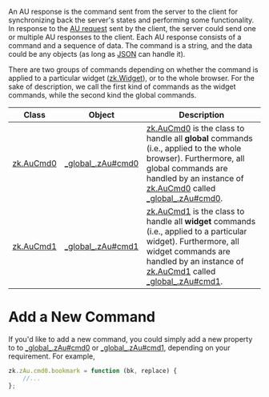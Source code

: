 An AU response is the command sent from the server to the client for
synchronizing back the server's states and performing some
functionality. In response to the [AU request]({{site.baseurl}}/zk_client_side_ref/au_requests)
sent by the client, the server could send one or multiple AU responses
to the client. Each AU response consists of a command and a sequence of
data. The command is a string, and the data could be any objects (as
long as [JSON](http://www.json.org/) can handle it).

There are two groups of commands depending on whether the command is
applied to a particular widget
([zk.Widget](https://www.zkoss.org/javadoc/latest/jsdoc/classes/zk.Widget.html)), or to the whole
browser. For the sake of description, we call the first kind of commands
as the widget commands, while the second kind the global commands.

| Class                                          | Object                                                            | Description                                                                                                                                                                                                                                                                                                                   |
|------------------------------------------------|-------------------------------------------------------------------|-------------------------------------------------------------------------------------------------------------------------------------------------------------------------------------------------------------------------------------------------------------------------------------------------------------------------------|
| [zk.AuCmd0](https://www.zkoss.org/javadoc/latest/jsdoc/classes/zk.AuCmd0.html) | [\_global\_.zAu#cmd0](https://www.zkoss.org/javadoc/latest/jsdoc/classes/\_global\_.zAu.html#cmd0) | [zk.AuCmd0](https://www.zkoss.org/javadoc/latest/jsdoc/classes/zk.AuCmd0.html) is the class to handle all **global** commands (i.e., applied to the whole browser). Furthermore, all global commands are handled by an instance of [zk.AuCmd0](https://www.zkoss.org/javadoc/latest/jsdoc/classes/zk.AuCmd0.html) called [\_global\_.zAu#cmd0](https://www.zkoss.org/javadoc/latest/jsdoc/classes/\_global\_.zAu.html#cmd0).   |
| [zk.AuCmd1](https://www.zkoss.org/javadoc/latest/jsdoc/classes/zk.AuCmd1.html) | [\_global\_.zAu#cmd1](https://www.zkoss.org/javadoc/latest/jsdoc/classes/\_global\_.zAu.html#cmd1) | [zk.AuCmd1](https://www.zkoss.org/javadoc/latest/jsdoc/classes/zk.AuCmd1.html) is the class to handle all **widget** commands (i.e., applied to a particular widget). Furthermore, all widget commands are handled by an instance of [zk.AuCmd1](https://www.zkoss.org/javadoc/latest/jsdoc/classes/zk.AuCmd1.html) called [\_global\_.zAu#cmd1](https://www.zkoss.org/javadoc/latest/jsdoc/classes/\_global\_.zAu.html#cmd1). |

# Add a New Command

If you'd like to add a new command, you could simply add a new property
to to [\_global\_.zAu#cmd0](https://www.zkoss.org/javadoc/latest/jsdoc/classes/\_global\_.zAu.html#cmd0)
or [\_global\_.zAu#cmd1](https://www.zkoss.org/javadoc/latest/jsdoc/classes/\_global\_.zAu.html#cmd1),
depending on your requirement. For example,

```javascript
zk.zAu.cmd0.bookmark = function (bk, replace) {
    //...
};
```


